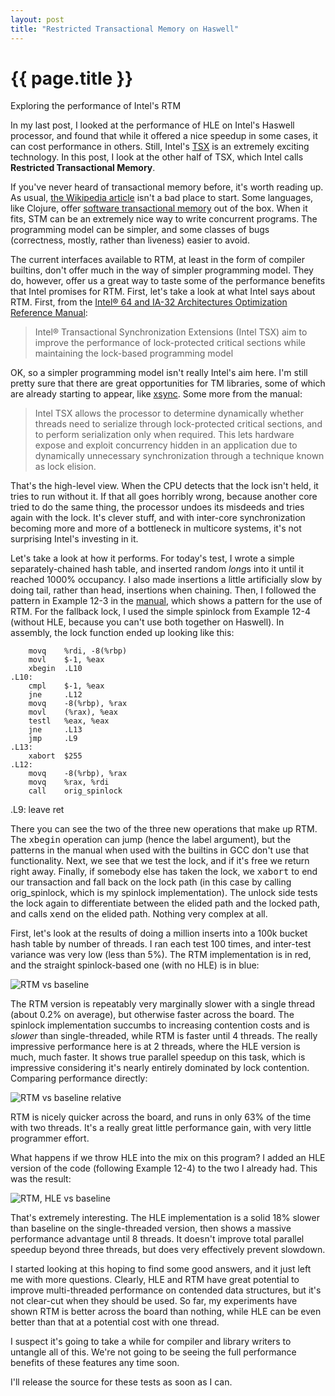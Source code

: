 ```yaml
---
layout: post
title: "Restricted Transactional Memory on Haswell"
---
```


{{ page.title }}
================

<p class="meta">Exploring the performance of Intel's RTM</p>

In my last post, I looked at the performance of HLE on Intel's Haswell processor, and found that while it offered a nice speedup in some cases, it can cost performance in others. Still, Intel's [TSX](http://software.intel.com/en-us/blogs/2012/02/07/transactional-synchronization-in-haswell) is an extremely exciting technology. In this post, I look at the other half of TSX, which Intel calls **Restricted Transactional Memory**.

If you've never heard of transactional memory before, it's worth reading up. As usual, [the Wikipedia article](http://en.wikipedia.org/wiki/Transactional_memory) isn't a bad place to start. Some languages, like Clojure, offer [software transactional memory](http://clojure.org/concurrent_programming) out of the box. When it fits, STM can be an extremely nice way to write concurrent programs. The programming model can be simpler, and some classes of bugs (correctness, mostly, rather than liveness) easier to avoid.

The current interfaces available to RTM, at least in the form of compiler builtins, don't offer much in the way of simpler programming model. They do, however, offer us a great way to taste some of the performance benefits that Intel promises for RTM. First, let's take a look at what Intel says about RTM. First, from the [Intel® 64 and IA-32 Architectures Optimization Reference Manual](http://www.intel.com/content/dam/www/public/us/en/documents/manuals/64-ia-32-architectures-optimization-manual.pdf):

> Intel® Transactional Synchronization Extensions (Intel TSX) aim to improve the performance of lock-protected critical sections while maintaining the lock-based programming model

OK, so a simpler programming model isn't really Intel's aim here. I'm still pretty sure that there are great opportunities for TM libraries, some of which are already starting to appear, like [xsync](https://github.com/amidvidy/xsync). Some more from the manual:

> Intel TSX allows the processor to determine dynamically whether threads need to serialize through lock-protected critical sections, and to perform serialization only when required. This lets hardware expose and exploit concurrency hidden in an application due to dynamically unnecessary synchronization through a technique known as lock elision.

That's the high-level view. When the CPU detects that the lock isn't held, it tries to run without it. If that all goes horribly wrong, because another core tried to do the same thing, the processor undoes its misdeeds and tries again with the lock. It's clever stuff, and with inter-core synchronization becoming more and more of a bottleneck in multicore systems, it's not surprising Intel's investing in it.

Let's take a look at how it performs. For today's test, I wrote a simple separately-chained hash table, and inserted random *long*s into it until it reached 1000% occupancy. I also made insertions a little artificially slow by doing tail, rather than head, insertions when chaining. Then, I followed the pattern in Example 12-3 in the [manual](http://www.intel.com/content/dam/www/public/us/en/documents/manuals/64-ia-32-architectures-optimization-manual.pdf), which shows a pattern for the use of RTM. For the fallback lock, I used the simple spinlock from Example 12-4 (without HLE, because you can't use both together on Haswell). In assembly, the lock function ended up looking like this:

        movq    %rdi, -8(%rbp)
        movl    $-1, %eax
        xbegin  .L10
    .L10:
        cmpl    $-1, %eax
        jne     .L12
        movq    -8(%rbp), %rax
        movl    (%rax), %eax
        testl   %eax, %eax
        jne     .L13
        jmp     .L9
    .L13:
        xabort  $255
    .L12:
        movq    -8(%rbp), %rax
        movq    %rax, %rdi
        call    orig_spinlock
   .L9:
        leave
        ret

There you can see the two of the three new operations that make up RTM. The <tt>xbegin</tt> operation can jump (hence the label argument), but the patterns in the manual when used with the builtins in GCC don't use that functionality. Next, we see that we test the lock, and if it's free we return right away. Finally, if somebody else has taken the lock, we <tt>xabort</tt> to end our transaction and fall back on the lock path (in this case by calling orig_spinlock, which is my spinlock implementation). The unlock side tests the lock again to differentiate between the elided path and the locked path, and calls <tt>xend</tt> on the elided path. Nothing very complex at all.

First, let's look at the results of doing a million inserts into a 100k bucket hash table by number of threads. I ran each test 100 times, and inter-test variance was very low (less than 5%). The RTM implementation is in red, and the straight spinlock-based one (with no HLE) is in blue:

![RTM vs baseline](https://s3.amazonaws.com/mbrooker-blog-images/tsx_rtm_threads.png)

The RTM version is repeatably very marginally slower with a single thread (about 0.2% on average), but otherwise faster across the board. The spinlock implementation succumbs to increasing contention costs and is *slower* than single-threaded, while RTM is faster until 4 threads. The really impressive performance here is at 2 threads, where the HLE version is much, much faster. It shows true parallel speedup on this task, which is impressive considering it's nearly entirely dominated by lock contention. Comparing performance directly:

![RTM vs baseline relative](https://s3.amazonaws.com/mbrooker-blog-images/tsx_rtm_speedup.png)

RTM is nicely quicker across the board, and runs in only 63% of the time with two threads. It's a really great little performance gain, with very little programmer effort. 

What happens if we throw HLE into the mix on this program? I added an HLE version of the code (following Example 12-4) to the two I already had. This was the result:

![RTM, HLE vs baseline](https://s3.amazonaws.com/mbrooker-blog-images/tsx_rtm_hle_threads.png)

That's extremely interesting. The HLE implementation is a solid 18% slower than baseline on the single-threaded version, then shows a massive performance advantage until 8 threads. It doesn't improve total parallel speedup beyond three threads, but does very effectively prevent slowdown.

I started looking at this hoping to find some good answers, and it just left me with more questions. Clearly, HLE and RTM have great potential to improve multi-threaded performance on contended data structures, but it's not clear-cut when they should be used. So far, my experiments have shown RTM is better across the board than nothing, while HLE can be even better than that at a potential cost with one thread.

I suspect it's going to take a while for compiler and library writers to untangle all of this. We're not going to be seeing the full performance benefits of these features any time soon.

I'll release the source for these tests as soon as I can.
